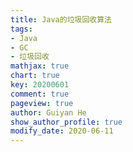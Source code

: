 ```yaml
---
title: Java的垃圾回收算法
tags: 
- Java
- GC
- 垃圾回收
mathjax: true
chart: true
key: 20200601
comment: true
pageview: true
author: Guiyan He
show_author_profile: true
modify_date: 2020-06-11
---
```



<!--more-->